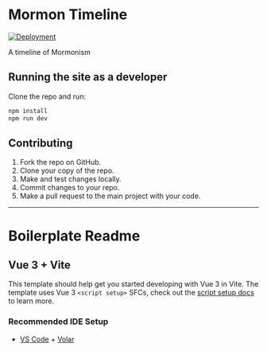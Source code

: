 Mormon Timeline
===================
[![Deployment](https://github.com/jtgasper3/mormon-timeline/actions/workflows/deploy.yml/badge.svg)](https://github.com/jtgasper3/mormon-timeline/actions/workflows/deploy.yml)

A timeline of Mormonism

## Running the site as a developer

Clone the repo and run:

```sh
npm install
npm run dev
```

## Contributing

1. Fork the repo on GitHub.
1. Clone your copy of the repo.
1. Make and test changes locally.
1. Commit changes to your repo.
1. Make a pull request to the main project with your code.

--- 

# Boilerplate Readme

## Vue 3 + Vite

This template should help get you started developing with Vue 3 in Vite. The template uses Vue 3 `<script setup>` SFCs, check out the [script setup docs](https://v3.vuejs.org/api/sfc-script-setup.html#sfc-script-setup) to learn more.

### Recommended IDE Setup

- [VS Code](https://code.visualstudio.com/) + [Volar](https://marketplace.visualstudio.com/items?itemName=johnsoncodehk.volar)
